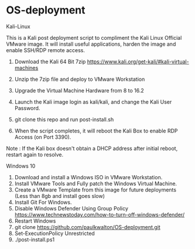 # OS-deployment

Kali-Linux

This is a Kali post deployment script to compliment the Kali Linux Official VMware image. It will install useful applications, harden the image and enable SSH/RDP remote access.

1. Download the Kali 64 Bit 7zip https://www.kali.org/get-kali/#kali-virtual-machines

2. Unzip the 7zip file and deploy to VMware Workstation

3. Upgrade the Virtual Machine Hardware from 8 to 16.2

4. Launch the Kali image login as kali/kali, and change the Kali User Password.

5. git clone this repo and run post-install.sh

6. When the script completes, it will reboot the Kali Box to enable RDP Access (on Port 3390).

Note : If the Kali box doesn't obtain a DHCP address after initial reboot, restart again to resolve.

Windows 10

1. Download and install a Windows ISO in VMware Workstation.
2. Install VMware Tools and Fully patch the Windows Virtual Machine.
3. Create a VMware Template from this image for future deployments (Less than 8gb and install goes slow)
4. Install Git For Windows.
5. Disable Windows Defender Using Group Policy https://www.technewstoday.com/how-to-turn-off-windows-defender/
6. Restart Windows
7. git clone https://github.com/paulkwalton/OS-deployment.git
8. Set-ExecutionPolicy Unrestricted
9. ./post-install.ps1

